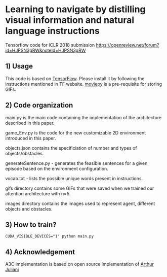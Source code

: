 # Learning to navigate by distilling visual information and natural language instructions
Tensorflow code for ICLR 2018 submission https://openreview.net/forum?id=HJPSN3gRW&noteId=HJPSN3gRW

## 1) Usage
This code is based on [TensorFlow](https://www.tensorflow.org/). Please install it by following the instructions mentioned in TF website. [moviepy](https://pypi.python.org/pypi/moviepy) is a pre-requisite for storing GIFs.

## 2) Code organization
main.py is the main code containing the implementation of the architecture described in this paper. 

game_Env.py is the code for the new customizable 2D environment introduced in this paper. 

objects.json contains the specificiation of number and types of objects/obstacles. 

generateSentence.py - generates the feasible sentences for a given episode based on the environment configuration. 

vocab.txt - lists the possible unique words present in instructions. 

gifs directory contains some GIFs that were saved when we trained our attention architecture with n=5.

images directory contains the images used to represent agent, different objects and obstacles.

## 3) How to train?
```
CUDA_VISIBLE_DEVICES="1" python main.py 
```

## 4) Acknowledgement
A3C implementation is based on open source implementation of [Arthur Juliani](https://github.com/awjuliani/DeepRL-Agents)

